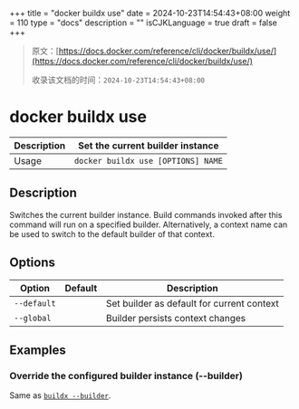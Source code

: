 +++
title = "docker buildx use"
date = 2024-10-23T14:54:43+08:00
weight = 110
type = "docs"
description = ""
isCJKLanguage = true
draft = false
+++

> 原文：[https://docs.docker.com/reference/cli/docker/buildx/use/](https://docs.docker.com/reference/cli/docker/buildx/use/)
>
> 收录该文档的时间：`2024-10-23T14:54:43+08:00`

# docker buildx use

| Description | Set the current builder instance   |
| :---------- | ---------------------------------- |
| Usage       | `docker buildx use [OPTIONS] NAME` |

## Description

Switches the current builder instance. Build commands invoked after this command will run on a specified builder. Alternatively, a context name can be used to switch to the default builder of that context.

## Options

| Option      | Default | Description                                |
| ----------- | ------- | ------------------------------------------ |
| `--default` |         | Set builder as default for current context |
| `--global`  |         | Builder persists context changes           |

## Examples

### Override the configured builder instance (--builder)

Same as [`buildx --builder`](https://docs.docker.com/reference/cli/docker/buildx/#builder).
